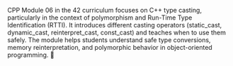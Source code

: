 CPP Module 06 in the 42 curriculum focuses on C++ type casting, particularly in the context of polymorphism and Run-Time Type Identification (RTTI). It introduces different casting operators (static_cast, dynamic_cast, reinterpret_cast, const_cast) and teaches when to use them safely. The module helps students understand safe type conversions, memory reinterpretation, and polymorphic behavior in object-oriented programming. 🚀
